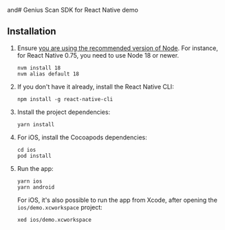 and# Genius Scan SDK for React Native demo

## Installation

1. Ensure [you are using the recommended version of Node](https://reactnative.dev/docs/environment-setup?guide=native). For instance, for React Native 0.75, you need to use Node 18 or newer.

    ```
    nvm install 18
    nvm alias default 18
    ```

2. If you don't have it already, install the React Native CLI:

    ```
    npm install -g react-native-cli
    ```

3. Install the project dependencies:

    ```
    yarn install
    ```

4. For iOS, install the Cocoapods dependencies:

    ```
    cd ios
    pod install
    ```

5. Run the app:

    ```
    yarn ios
    yarn android
    ```

    For iOS, it's also possible to run the app from Xcode, after opening the `ios/demo.xcworkspace` project:

    ```
    xed ios/demo.xcworkspace
    ```
